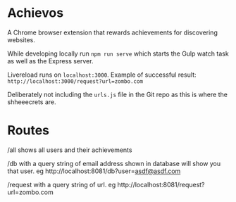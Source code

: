 Achievos
==

A Chrome browser extension that rewards achievements for discovering websites.

While developing locally run
`npm run serve`
which starts the Gulp watch task as well as the Express server.

Livereload runs on `localhost:3000`.
Example of successful result:
`http://localhost:3000/request?url=zombo.com`

Deliberately not including the `urls.js` file in the Git repo as this is where the shheeecrets are.



Routes
===

/all
shows all users and their achievements

/db
with a query string of email address shown in database will show you that user. eg
http://localhost:8081/db?user=asdf@asdf.com

/request
with a query string of url. eg
http://localhost:8081/request?url=zombo.com
